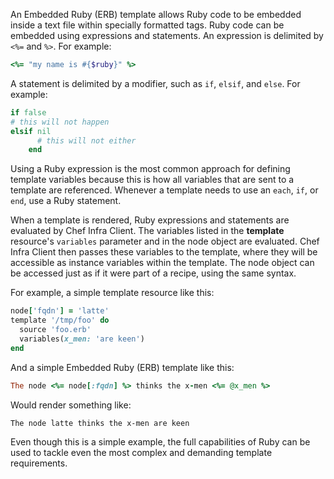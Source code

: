 An Embedded Ruby (ERB) template allows Ruby code to be embedded inside a
text file within specially formatted tags. Ruby code can be embedded
using expressions and statements. An expression is delimited by `<%=`
and `%>`. For example:

```ruby
<%= "my name is #{$ruby}" %>
```

A statement is delimited by a modifier, such as `if`, `elsif`, and
`else`. For example:

```ruby
if false
# this will not happen
elsif nil
      # this will not either
    end
```

Using a Ruby expression is the most common approach for defining
template variables because this is how all variables that are sent to a
template are referenced. Whenever a template needs to use an `each`,
`if`, or `end`, use a Ruby statement.

When a template is rendered, Ruby expressions and statements are
evaluated by Chef Infra Client. The variables listed in the **template**
resource's `variables` parameter and in the node object are evaluated.
Chef Infra Client then passes these variables to the template, where
they will be accessible as instance variables within the template. The
node object can be accessed just as if it were part of a recipe, using
the same syntax.

For example, a simple template resource like this:

```ruby
node['fqdn'] = 'latte'
template '/tmp/foo' do
  source 'foo.erb'
  variables(x_men: 'are keen')
end
```

And a simple Embedded Ruby (ERB) template like this:

```ruby
The node <%= node[:fqdn] %> thinks the x-men <%= @x_men %>
```

Would render something like:

```
The node latte thinks the x-men are keen
```

Even though this is a simple example, the full capabilities of Ruby
can be used to tackle even the most complex and demanding template
requirements.
